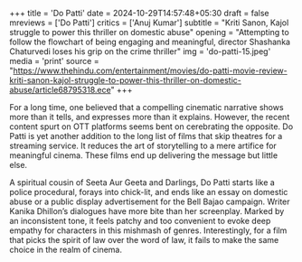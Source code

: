 +++
title = 'Do Patti'
date = 2024-10-29T14:57:48+05:30
draft = false
mreviews = ['Do Patti']
critics = ['Anuj Kumar']
subtitle = "Kriti Sanon, Kajol struggle to power this thriller on domestic abuse"
opening = "Attempting to follow the flowchart of being engaging and meaningful, director Shashanka Chaturvedi loses his grip on the crime thriller"
img = 'do-patti-15.jpeg'
media = 'print'
source = "https://www.thehindu.com/entertainment/movies/do-patti-movie-review-kriti-sanon-kajol-struggle-to-power-this-thriller-on-domestic-abuse/article68795318.ece"
+++

For a long time, one believed that a compelling cinematic narrative shows more than it tells, and expresses more than it explains. However, the recent content spurt on OTT platforms seems bent on cerebrating the opposite. Do Patti is yet another addition to the long list of films that skip theatres for a streaming service. It reduces the art of storytelling to a mere artifice for meaningful cinema. These films end up delivering the message but little else.

A spiritual cousin of Seeta Aur Geeta and Darlings, Do Patti starts like a police procedural, forays into chick-lit, and ends like an essay on domestic abuse or a public display advertisement for the Bell Bajao campaign. Writer Kanika Dhillon’s dialogues have more bite than her screenplay. Marked by an inconsistent tone, it feels patchy and too convenient to evoke deep empathy for characters in this mishmash of genres. Interestingly, for a film that picks the spirit of law over the word of law, it fails to make the same choice in the realm of cinema.
